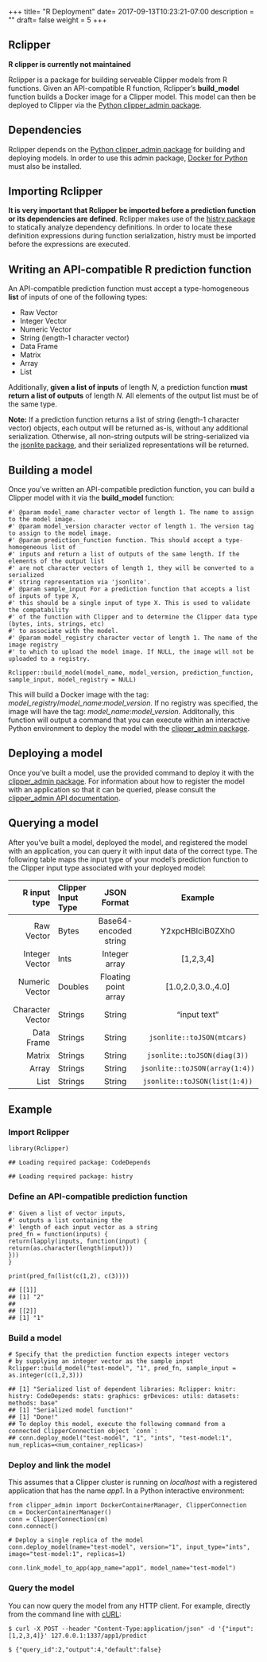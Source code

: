 +++
title= "R Deployment"
date= 2017-09-13T10:23:21-07:00
description = ""
draft= false
weight = 5
+++

Rclipper
--------
**R clipper is currently not maintained**

Rclipper is a package for building serveable Clipper models from R
functions. Given an API-compatible R function, Rclipper’s
**build\_model** function builds a Docker image for a Clipper model.
This model can then be deployed to Clipper via the [Python
clipper\_admin package](https://pypi.python.org/pypi/clipper_admin).

Dependencies
------------

Rclipper depends on the [Python clipper\_admin
package](https://pypi.python.org/pypi/clipper_admin) for building and
deploying models. In order to use this admin package, [Docker for
Python](https://pypi.python.org/pypi/docker/) must also be installed.

Importing Rclipper
------------------

**It is very important that Rclipper be imported before a prediction
function or its dependencies are defined**. Rclipper makes use of the
[histry
package](https://cran.r-project.org/web/packages/histry/index.html) to
statically analyze dependency definitions. In order to locate these
definition expressions during function serialization, histry must be
imported before the expressions are executed.

Writing an API-compatible R prediction function
-----------------------------------------------

An API-compatible prediction function must accept a type-homogeneous
**list** of inputs of one of the following types:

-   Raw Vector
-   Integer Vector
-   Numeric Vector
-   String (length-1 character vector)
-   Data Frame
-   Matrix
-   Array
-   List

Additionally, **given a list of inputs** of length *N*, a prediction
function **must return a list of outputs** of length *N*. All elements
of the output list must be of the same type.

**Note:** If a prediction function returns a list of string (length-1
character vector) objects, each output will be returned as-is, without
any additional serialization. Otherwise, all non-string outputs will be
string-serialized via the [jsonlite
package](https://cran.r-project.org/web/packages/jsonlite/index.html),
and their serialized representations will be returned.

Building a model
----------------

Once you’ve written an API-compatible prediction function, you can build
a Clipper model with it via the **build\_model** function:

    #' @param model_name character vector of length 1. The name to assign to the model image.
    #' @param model_version character vector of length 1. The version tag to assign to the model image.
    #' @param prediction_function function. This should accept a type-homogeneous list of 
    #' inputs and return a list of outputs of the same length. If the elements of the output list
    #' are not character vectors of length 1, they will be converted to a serialized
    #' string representation via 'jsonlite'.
    #' @param sample_input For a prediction function that accepts a list of inputs of type X,
    #' this should be a single input of type X. This is used to validate the compatability
    #' of the function with Clipper and to determine the Clipper data type (bytes, ints, strings, etc)
    #' to associate with the model.
    #' @param model_registry character vector of length 1. The name of the image registry
    #' to which to upload the model image. If NULL, the image will not be uploaded to a registry.

    Rclipper::build_model(model_name, model_version, prediction_function, sample_input, model_registry = NULL)

This will build a Docker image with the tag:
*model\_registry*/*model\_name*:*model\_version*. If no registry was
specified, the image will have the tag: *model\_name*:*model\_version*.
Additonally, this function will output a command that you can execute
within an interactive Python environment to deploy the model with the
[clipper\_admin package](https://pypi.python.org/pypi/clipper_admin).

Deploying a model
-----------------

Once you’ve built a model, use the provided command to deploy it with
the [clipper\_admin
package](https://pypi.python.org/pypi/clipper_admin). For information
about how to register the model with an application so that it can be
queried, please consult the [clipper\_admin API
documentation](http://docs.clipper.ai/en/).

Querying a model
----------------

After you’ve built a model, deployed the model, and registered the model
with an application, you can query it with input data of the correct
type. The following table maps the input type of your model’s prediction
function to the Clipper input type associated with your deployed model:

<table>
<thead>
<tr class="header">
<th style="text-align: right;">R input type</th>
<th style="text-align: left;">Clipper Input Type</th>
<th style="text-align: center;">JSON Format</th>
<th style="text-align: center;">Example</th>
</tr>
</thead>
<tbody>
<tr class="odd">
<td style="text-align: right;">Raw Vector</td>
<td style="text-align: left;">Bytes</td>
<td style="text-align: center;">Base64-encoded string</td>
<td style="text-align: center;">Y2xpcHBlciB0ZXh0</td>
</tr>
<tr class="even">
<td style="text-align: right;">Integer Vector</td>
<td style="text-align: left;">Ints</td>
<td style="text-align: center;">Integer array</td>
<td style="text-align: center;">[1,2,3,4]</td>
</tr>
<tr class="odd">
<td style="text-align: right;">Numeric Vector</td>
<td style="text-align: left;">Doubles</td>
<td style="text-align: center;">Floating point array</td>
<td style="text-align: center;">[1.0,2.0,3.0.,4.0]</td>
</tr>
<tr class="even">
<td style="text-align: right;">Character Vector</td>
<td style="text-align: left;">Strings</td>
<td style="text-align: center;">String</td>
<td style="text-align: center;">“input text”</td>
</tr>
<tr class="odd">
<td style="text-align: right;">Data Frame</td>
<td style="text-align: left;">Strings</td>
<td style="text-align: center;">String</td>
<td style="text-align: center;"><code>jsonlite::toJSON(mtcars)</code></td>
</tr>
<tr class="even">
<td style="text-align: right;">Matrix</td>
<td style="text-align: left;">Strings</td>
<td style="text-align: center;">String</td>
<td style="text-align: center;"><code>jsonlite::toJSON(diag(3))</code></td>
</tr>
<tr class="odd">
<td style="text-align: right;">Array</td>
<td style="text-align: left;">Strings</td>
<td style="text-align: center;">String</td>
<td style="text-align: center;"><code>jsonlite::toJSON(array(1:4))</code></td>
</tr>
<tr class="even">
<td style="text-align: right;">List</td>
<td style="text-align: left;">Strings</td>
<td style="text-align: center;">String</td>
<td style="text-align: center;"><code>jsonlite::toJSON(list(1:4))</code></td>
</tr>
</tbody>
</table>

Example
-------

### Import Rclipper

    library(Rclipper)

    ## Loading required package: CodeDepends

    ## Loading required package: histry

### Define an API-compatible prediction function

    #' Given a list of vector inputs,
    #' outputs a list containing the
    #' length of each input vector as a string
    pred_fn = function(inputs) {
    return(lapply(inputs, function(input) {
    return(as.character(length(input)))
    }))
    }

    print(pred_fn(list(c(1,2), c(3))))

    ## [[1]]
    ## [1] "2"
    ## 
    ## [[2]]
    ## [1] "1"

### Build a model

    # Specify that the prediction function expects integer vectors
    # by supplying an integer vector as the sample input
    Rclipper::build_model("test-model", "1", pred_fn, sample_input = as.integer(c(1,2,3)))

    ## [1] "Serialized list of dependent libraries: Rclipper: knitr: histry: CodeDepends: stats: graphics: grDevices: utils: datasets: methods: base"
    ## [1] "Serialized model function!"
    ## [1] "Done!"
    ## To deploy this model, execute the following command from a connected ClipperConnection object `conn`:
    ## conn.deploy_model("test-model", "1", "ints", "test-model:1", num_replicas=<num_container_replicas>)

### Deploy and link the model

This assumes that a Clipper cluster is running on *localhost* with a
registered application that has the name *app1*. In a Python interactive
environment:

    from clipper_admin import DockerContainerManager, ClipperConnection
    cm = DockerContainerManager()
    conn = ClipperConnection(cm)
    conn.connect()

    # Deploy a single replica of the model
    conn.deploy_model(name="test-model", version="1", input_type="ints", image="test-model:1", replicas=1)

    conn.link_model_to_app(app_name="app1", model_name="test-model")

### Query the model

You can now query the model from any HTTP client. For example, directly
from the command line with [cURL](https://github.com/curl/curl):

    $ curl -X POST --header "Content-Type:application/json" -d '{"input": [1,2,3,4]}' 127.0.0.1:1337/app1/predict

    $ {"query_id":2,"output":4,"default":false}

